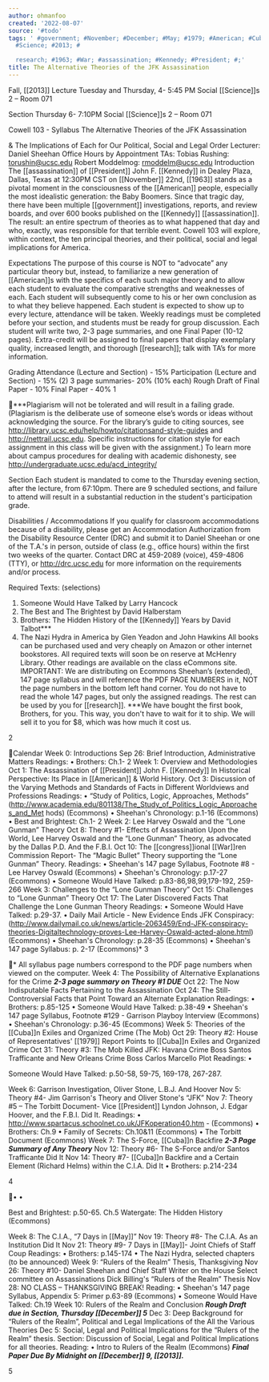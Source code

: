 ```yaml
---
author: ohmanfoo
created: '2022-08-07'
source: '#todo'
tags: ' #government; #November; #December; #May; #1979; #American; #Cuba; #congress;
  #Science; #2013; #

  research; #1963; #War; #assassination; #Kennedy; #President; #;'
title: The Alternative Theories of the JFK Assassination
---
```


Fall, [[2013]]
Lecture Tuesday and Thursday, 4- 5:45 PM
Social [[Science]]s 2 – Room 071

Section Thursday 6- 7:10PM
Social [[Science]]s 2 – Room 071

Cowell 103 - Syllabus
The Alternative Theories of the JFK Assassination

&
The Implications of Each for Our Political, Social and Legal Order
Lecturer: Daniel Sheehan
Office Hours by Appointment
TAs: Tobias Rushing: torushin@ucsc.edu
Robert Moddelmog: rmoddelm@ucsc.edu
Introduction
The [[assassination]] of [[President]] John F. [[Kennedy]] in Dealey Plaza, Dallas, Texas at 12:30PM CST
on [[November]] 22nd, [[1963]] stands as a pivotal moment in the consciousness of the [[American]]
people, especially the most idealistic generation: the Baby Boomers. Since that tragic day, there
have been multiple [[government]] investigations, reports, and review boards, and over 600 books
published on the [[Kennedy]] [[assassination]]. The result: an entire spectrum of theories as to what
happened that day and who, exactly, was responsible for that terrible event. Cowell 103 will
explore, within context, the ten principal theories, and their political, social and legal
implications for America.

Expectations
The purpose of this course is NOT to “advocate” any particular theory but, instead, to familiarize
a new generation of [[American]]s with the specifics of each such major theory and to allow each
student to evaluate the comparative strengths and weaknesses of each. Each student will
subsequently come to his or her own conclusion as to what they believe happened.
Each student is expected to show up to every lecture, attendance will be taken. Weekly readings
must be completed before your section, and students must be ready for group discussion. Each
student will write two, 2-3 page summaries, and one Final Paper (10-12 pages). Extra-credit will
be assigned to final papers that display exemplary quality, increased length, and thorough
[[research]]; talk with TA’s for more information.

Grading
Attendance (Lecture and Section) - 15%
Participation (Lecture and Section) - 15%
(2) 3 page summaries- 20% (10% each)
Rough Draft of Final Paper - 10%
Final Paper - 40%
1

***Plagiarism will not be tolerated and will result in a failing grade.
(Plagiarism is the deliberate use of someone else’s words or ideas without acknowledging the
source. For the library’s guide to citing sources, see http://library.ucsc.edu/help/howto/citationsand-style-guides and http://nettrail.ucsc.edu. Specific instructions for
citation style for each assignment in this class will be given with the assignment.)
To learn more about campus procedures for dealing with academic dishonesty, see
http://undergraduate.ucsc.edu/acd_integrity/

Section
Each student is mandated to come to the Thursday evening section, after the lecture, from 67:10pm. There are 9 scheduled sections, and failure to attend will result in a substantial reduction
in the student's participation grade.

Disabilities / Accommodations
If you qualify for classroom accommodations because of a disability, please get an
Accommodation Authorization from the Disability Resource Center (DRC) and submit it to
Daniel Sheehan or one of the T.A.'s in person, outside of class (e.g., office hours) within the first
two weeks of the quarter. Contact DRC at 459-2089 (voice), 459-4806 (TTY), or
http://drc.ucsc.edu for more information on the requirements and/or process.

Required Texts: (selections)
1. Someone Would Have Talked by Larry Hancock
2. The Best and The Brightest by David Halberstam
3. Brothers: The Hidden History of the [[Kennedy]] Years by David Talbot***
4. The Nazi Hydra in America by Glen Yeadon and John Hawkins
All books can be purchased used and very cheaply on Amazon or other internet bookstores.
All required texts will soon be on reserve at McHenry Library.
Other readings are available on the class eCommons site.
IMPORTANT: We are distributing on Ecommons Sheehan’s (extended), 147 page syllabus
and will reference the PDF PAGE NUMBERS in it, NOT the page numbers in the bottom left
hand corner. You do not have to read the whole 147 pages, but only the assigned readings. The
rest can be used by you for [[research]].
***We have bought the first book, Brothers, for you. This way, you don't have to wait for it to
ship. We will sell it to you for $8, which was how much it cost us.

2

Calendar
Week 0: Introductions
Sep 26: Brief Introduction, Administrative Matters
Readings:
• Brothers: Ch.1- 2
Week 1: Overview and Methodologies
Oct 1: The Assassination of [[President]] John F. [[Kennedy]] In Historical Perspective: Its Place in
[[American]] & World History.
Oct 3: Discussion of the Varying Methods and Standards of Facts in Different Worldviews and
Professions
Readings:
• “Study of Politics, Logic, Approaches, Methods”
(http://www.academia.edu/801138/The_Study_of_Politics_Logic_Approaches_and_Met
hods) (Ecommons)
• Sheehan's Chronology: p.1-16 (Ecommons)
• Best and Brightest: Ch.1- 2
Week 2: Lee Harvey Oswald and the “Lone Gunman” Theory
Oct 8: Theory #1- Effects of Assassination Upon the World, Lee Harvey Oswald and the “Lone
Gunman” Theory, as advocated by the Dallas P.D. And the F.B.I.
Oct 10: The [[congress]]ional [[War]]ren Commission Report- The “Magic Bullet” Theory supporting
the “Lone Gunman” Theory.
Readings:
• Sheehan's 147 page Syllabus, Footnote #8 - Lee Harvey Oswald (Ecommons)
• Sheehan's Chronology: p.17-27 (Ecommons)
• Someone Would Have Talked: p.83-86,98,99,179-192, 259-266
Week 3: Challenges to the “Lone Gunman Theory”
Oct 15: Challenges to “Lone Gunman” Theory
Oct 17: The Later Discovered Facts That Challenge the Lone Gunman Theory
Readings:
• Someone Would Have Talked: p.29-37.
• Daily Mail Article - New Evidence Ends JFK Conspiracy:
(http://www.dailymail.co.uk/news/article-2063459/End-JFK-conspiracy-theories-Digitaltechnology-proves-Lee-Harvey-Oswald-acted-alone.html) (Ecommons)
• Sheehan's Chronology: p.28-35 (Ecommons)
•
Sheehan's 147 page Syllabus: p. 2-17 (Ecommons)*
3

* All syllabus page numbers correspond to the PDF page numbers when viewed on the
computer.
Week 4: The Possibility of Alternative Explanations for the Crime
***2-3 page summary on Theory #1 DUE***
Oct 22: The Now Indisputable Facts Pertaining to the Assassination
Oct 24: The Still-Controversial Facts that Point Toward an Alternate Explanation
Readings:
• Brothers: p.85-125
• Someone Would Have Talked: p.38-49
• Sheehan's 147 page Syllabus, Footnote #129 - Garrison Playboy Interview (Ecommons)
• Sheehan's Chronology: p.36-45 (Ecommons)
Week 5: Theories of the [[Cuba]]n Exiles and Organized Crime (The Mob)
Oct 29: Theory #2: House of Representatives' [[1979]] Report Points to [[Cuba]]n Exiles and
Organized Crime
Oct 31: Theory #3: The Mob Killed JFK: Havana Crime Boss Santos Trafficante and New
Orleans Crime Boss Carlos Marcello Plot
Readings:
•

Someone Would Have Talked: p.50-58, 59-75, 169-178, 267-287.

Week 6: Garrison Investigation, Oliver Stone, L.B.J. And Hoover
Nov 5: Theory #4- Jim Garrison's Theory and Oliver Stone's “JFK”
Nov 7: Theory #5 – The Torbitt Document- Vice [[President]] Lyndon Johnson, J. Edgar Hoover,
and the F.B.I. Did It.
Readings:
• http://www.spartacus.schoolnet.co.uk/JFKoperation40.htm - (Ecommons)
• Brothers: Ch.9
• Family of Secrets: Ch.10&11 (Ecommons)
• The Torbitt Document (Ecommons)
Week 7: The S-Force, [[Cuba]]n Backfire
***2-3 Page Summary of Any Theory***
Nov 12: Theory #6- The S-Force and/or Santos Trafficante Did It
Nov 14: Theory #7- [[Cuba]]n Backfire and a Certain Element (Richard Helms) within the C.I.A.
Did It
• Brothers: p.214-234

4

•
•

Best and Brightest: p.50-65. Ch.5
Watergate: The Hidden History (Ecommons)

Week 8: The C.I.A., “7 Days in [[May]]”
Nov 19: Theory #8- The C.I.A. As an Institution Did It
Nov 21: Theory #9- 7 Days in [[May]]- Joint Chiefs of Staff Coup
Readings:
• Brothers: p.145-174
• The Nazi Hydra, selected chapters (to be announced)
Week 9: “Rulers of the Realm” Thesis, Thanksgiving
Nov 26: Theory #10- Daniel Sheehan and Chief Staff Writer on the House Select committee on
Assassinations Dick Billing's “Rulers of the Realm” Thesis
Nov 28: NO CLASS – THANKSGIVING BREAK!
Reading:
• Sheehan's 147 page Syllabus, Appendix 5: Primer p.63-89 (Ecommons)
• Someone Would Have Talked: Ch.19
Week 10: Rulers of the Realm and Conclusion
***Rough Draft due in Section, Thursday [[December]] 5***
Dec 3: Deep Background for “Rulers of the Realm”, Political and Legal Implications of the All
the Various Theories
Dec 5: Social, Legal and Political Implications for the “Rulers of the Realm” thesis.
Section: Discussion of Social, Legal and Political Implications for all theories.
Reading:
• Intro to Rulers of the Realm (Ecommons)
***Final Paper Due By Midnight on [[December]] 9, [[2013]].***

5